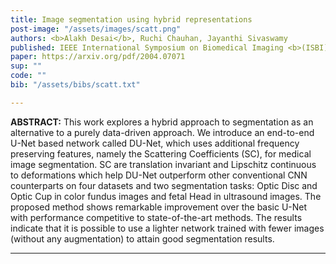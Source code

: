 ```yaml
---
title: Image segmentation using hybrid representations
post-image: "/assets/images/scatt.png"
authors: <b>Alakh Desai</b>, Ruchi Chauhan, Jayanthi Sivaswamy
published: IEEE International Symposium on Biomedical Imaging <b>(ISBI)</b>, 2020
paper: https://arxiv.org/pdf/2004.07071
sup: ""
code: ""
bib: "/assets/bibs/scatt.txt"

---
```


**ABSTRACT:** This work explores a hybrid approach to segmentation as an alternative to a purely data-driven approach. We introduce an end-to-end U-Net based network called DU-Net, which uses additional frequency preserving features, namely the Scattering Coefficients (SC), for medical image segmentation. SC are translation invariant and Lipschitz continuous to deformations which help DU-Net outperform other conventional CNN counterparts on four datasets and two segmentation tasks: Optic Disc and Optic Cup in color fundus images and fetal Head in ultrasound images. The proposed method shows remarkable improvement over the basic U-Net with performance competitive to state-of-the-art methods. The results indicate that it is possible to use a lighter network trained with fewer images (without any augmentation) to attain good segmentation results.

---